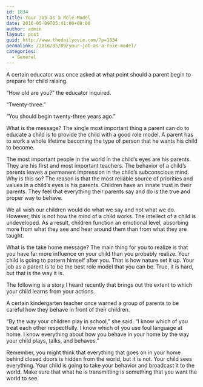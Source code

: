 ```yaml
---
id: 1834
title: Your Job as a Role Model
date: 2016-05-09T05:41:00+00:00
author: admin
layout: post
guid: http://www.thedailyevie.com/?p=1834
permalink: /2016/05/09/your-job-as-a-role-model/
categories:
  - General
---
```

A certain educator was once asked at what point should a parent begin to prepare for child raising.

&#8220;How old are you?&#8221; the educator inquired.

&#8220;Twenty-three.&#8221;

&#8220;You should begin twenty-three years ago.&#8221;

What is the message? The single most important thing a parent can do to educate a child is to provide the child with a good role model. A parent has to work a whole lifetime becoming the type of person that he wants his child to become.

The most important people in the world in the child&#8217;s eyes are his parents. They are his first and most important teachers. The behavior of a child&#8217;s parents leaves a permanent impression in the child&#8217;s subconscious mind. Why is this so? The reason is that the most reliable source of priorities and values in a child&#8217;s eyes is his parents. Children have an innate trust in their parents. They feel that everything their parents say and do is the true and proper way to behave.

We all wish our children would do what we say and not what we do. However, this is not how the mind of a child works. The intellect of a child is undeveloped. As a result, children function an emotional level, absorbing more from what they see and hear around them than from what they are taught.

What is the take home message? The main thing for you to realize is that you have far more influence on your child than you probably realize. Your child is going to pattern himself after you. That is how nature set it up. Your job as a parent is to be the best role model that you can be. True, it is hard, but that is the way it is.

The following is a story I heard recently that brings out the extent to which your child learns from your actions.

A certain kindergarten teacher once warned a group of parents to be careful how they behave in front of their children.

&#8220;By the way your children play in school,&#8221; she said. &#8220;I know which of you treat each other respectfully. I know which of you use foul language at home. I know everything about how you behave in your home by the way your child plays, talks, and behaves.&#8221;

Remember, you might think that everything that goes on in your home behind closed doors is hidden from the world, but it is not. Your child sees everything. Your child is going to take your behavior and broadcast it to the world. Make sure that what he is transmitting is something that you want the world to see.